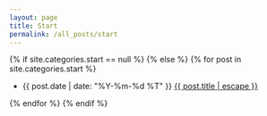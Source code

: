 ```yaml
---
layout: page
title: Start
permalink: /all_posts/start
---
```


<div class="home">

{% if site.categories.start == null %}
{% else %}
    {% for post in site.categories.start %}
  <ul class="post-list">
      <li>
        <span class="post-meta">{{ post.date | date: "%Y-%m-%d %T" }}</span>
        <a class="post-link" href="{{ post.url | relative_url }}">{{ post.title | escape }}</a>
      </li>
  </ul>
    {% endfor %}
{% endif %}

</div>
